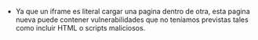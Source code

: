 - Ya que un iframe es literal cargar una pagina dentro de otra, esta pagina nueva puede contener vulnerabilidades que no teníamos previstas tales como incluir HTML o scripts maliciosos.